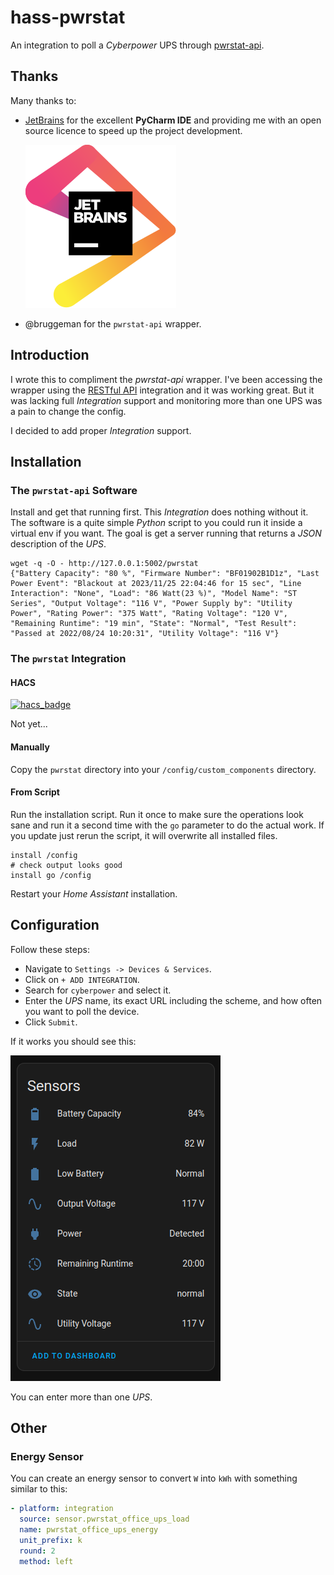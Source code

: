 # hass-pwrstat

An integration to poll a _Cyberpower_ UPS through [pwrstat-api](https://github.com/sbruggeman/pwrstat-api).


## Thanks

Many thanks to:
* [JetBrains](https://www.jetbrains.com/?from=hass-aarlo) for the excellent
  **PyCharm IDE** and providing me with an open source licence to speed up the
  project development.

  [![JetBrains](images/jetbrains.svg)](https://www.jetbrains.com/?from=hass-aarlo)

* @bruggeman for the `pwrstat-api` wrapper.


## Introduction

I wrote this to compliment the _pwrstat-api_ wrapper. I've been accessing the
wrapper using the [RESTful API](https://www.home-assistant.io/integrations/rest/)
integration and it was working great. But it was lacking full _Integration_ 
support and monitoring more than one UPS was a pain to change the config. 

I decided to add proper _Integration_ support.


## Installation

### The `pwrstat-api` Software
Install and get that running first. This _Integration_ does nothing without
it. The software is a quite simple _Python_ script to you could run it 
inside a virtual env if you want. The goal is get a server running that 
returns a _JSON_ description of the _UPS_.

```shell
wget -q -O - http://127.0.0.1:5002/pwrstat
{"Battery Capacity": "80 %", "Firmware Number": "BF01902B1D1z", "Last Power Event": "Blackout at 2023/11/25 22:04:46 for 15 sec", "Line Interaction": "None", "Load": "86 Watt(23 %)", "Model Name": "ST Series", "Output Voltage": "116 V", "Power Supply by": "Utility Power", "Rating Power": "375 Watt", "Rating Voltage": "120 V", "Remaining Runtime": "19 min", "State": "Normal", "Test Result": "Passed at 2022/08/24 10:20:31", "Utility Voltage": "116 V"}
```

### The `pwrstat` Integration

#### HACS
[![hacs_badge](https://img.shields.io/badge/HACS-Default-orange.svg?style=for-the-badge)](https://github.com/hacs/integration)

Not yet...

#### Manually
Copy the `pwrstat` directory into your `/config/custom_components` directory.

#### From Script
Run the installation script. Run it once to make sure the operations look sane
and run it a second time with the `go` parameter to do the actual work. If you
update just rerun the script, it will overwrite all installed files.

```shell
install /config
# check output looks good
install go /config
```

Restart your _Home Assistant_ installation.


## Configuration

Follow these steps:

- Navigate to `Settings -> Devices & Services`.
- Click on `+ ADD INTEGRATION`. 
- Search for `cyberpower` and select it.
- Enter the _UPS_ name, its exact URL including the scheme, and how often you 
  want to poll the device.
- Click `Submit`.

If it works you should see this:

![Sensor List](images/pwrstat-sensors.png)

You can enter more than one _UPS_.


## Other

### Energy Sensor

You can create an energy sensor to convert `W` into `kWh` with something 
similar to this:

```yaml
- platform: integration
  source: sensor.pwrstat_office_ups_load
  name: pwrstat_office_ups_energy
  unit_prefix: k
  round: 2
  method: left
```

